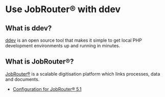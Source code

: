 # Use JobRouter® with ddev

## What is ddev?

[ddev](https://github.com/drud/ddev) is an open source tool that makes it simple to get 
local PHP development environments up and running in minutes.

## What is JobRouter®?

[JobRouter®](https://www.jobrouter.com/) is a scalable digitisation platform which links
processes, data and documents.

- [Configuration for JobRouter® 5.1](jobrouter-5.1/CONFIG.md)